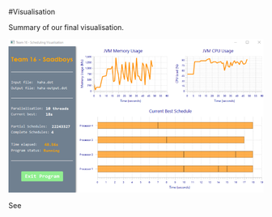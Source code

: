 #Visualisation 

Summary of our final visualisation.

![Current Visualisation](Vis_current.png)

See